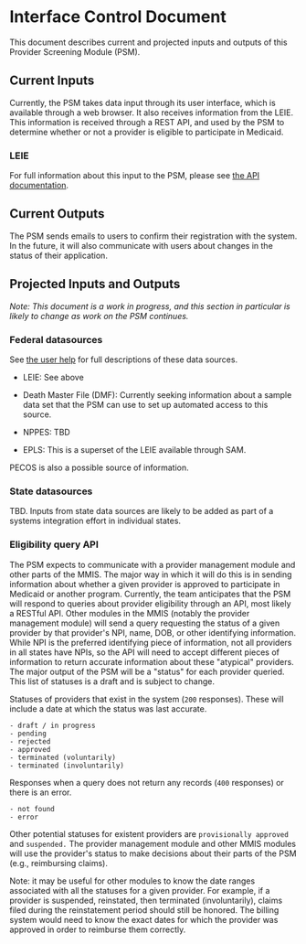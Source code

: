 # Interface Control Document

This document describes current and projected inputs and outputs of this
Provider Screening Module (PSM).

## Current Inputs

Currently, the PSM takes data input through its user interface, which is
available through a web browser.  It also receives information from the
LEIE.  This information is received through a REST API, and used by the
PSM to determine whether or not a provider is eligible to participate in
Medicaid.

### LEIE

For full information about this input to the PSM, please see [the API
documentation](https://github.com/EMRTS/psm/blob/master/etl/leie/leie/api.mdwn).

## Current Outputs

The PSM sends emails to users to confirm their registration with the
system.  In the future, it will also communicate with users about
changes in the status of their application.

## Projected Inputs and Outputs

_Note: This document is a work in progress, and this section in
particular is likely to change as work on the PSM continues._

### Federal datasources

See [the user
help](https://EMRTS.github.io/psm/userdocs/html/service-admin-help.html#how-do-i-use-the-enrollment-verification-process)
for full descriptions of these data sources.

- LEIE: See above

- Death Master File (DMF): Currently seeking information about a sample
  data set that the PSM can use to set up automated access to this source.

- NPPES: TBD

- EPLS: This is a superset of the LEIE available through SAM.

PECOS is also a possible source of information.

### State datasources

TBD.  Inputs from state data sources are likely to be added as part of a
systems integration effort in individual states.

### Eligibility query API

The PSM expects to communicate with a provider management module and
other parts of the MMIS.  The major way in which it will do this is in
sending information about whether a given provider is approved to
participate in Medicaid or another program.  Currently, the team
anticipates that the PSM will respond to queries about provider
eligibility through an API, most likely a RESTful API.  Other modules in
the MMIS (notably the provider management module) will send a query
requesting the status of a given provider by that provider's NPI, name,
DOB, or other identifying information.  While NPI is the preferred
identifying piece of information, not all providers in all states have
NPIs, so the API will need to accept different pieces of information to
return accurate information about these "atypical" providers.  The major
output of the PSM will be a "status" for each provider queried.  This
list of statuses is a draft and is subject to change.

Statuses of providers that exist in the system (`200` responses).  These
will include a date at which the status was last accurate.

```
- draft / in progress
- pending
- rejected
- approved
- terminated (voluntarily)
- terminated (involuntarily)
```

Responses when a query does not return any records (`400` responses) or
there is an error.

```
- not found
- error
```

Other potential statuses for existent providers are `provisionally
approved` and `suspended.` The provider management module and other MMIS
modules will use the provider's status to make decisions about their
parts of the PSM (e.g., reimbursing claims).  

Note: it may be useful for other modules to know the date ranges
associated with all the statuses for a given provider.  For example, if
a provider is suspended, reinstated, then terminated (involuntarily),
claims filed during the reinstatement period should still be honored.
The billing system would need to know the exact dates for which the
provider was approved in order to reimburse them correctly.
